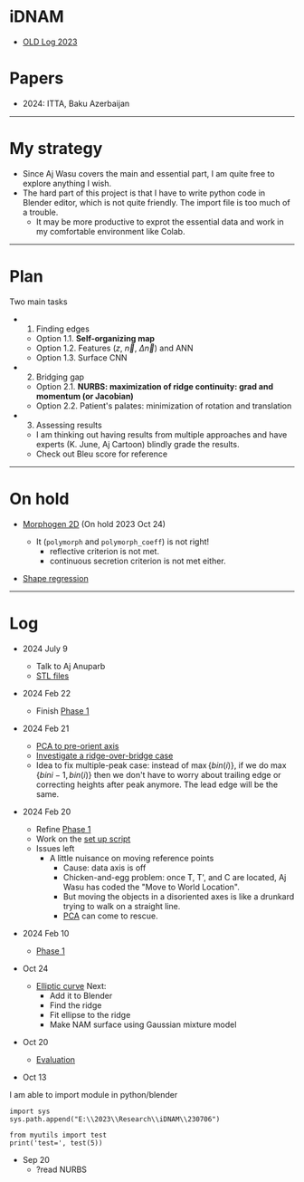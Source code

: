 # iDNAM

* [OLD Log 2023](https://github.com/tatpongkatanyukul/iDNAM/blob/main/OLDLog2023.md)

# Papers

* 2024: ITTA, Baku Azerbaijan

---
# My strategy
* Since Aj Wasu covers the main and essential part, I am quite free to explore anything I wish.
* The hard part of this project is that I have to write python code in Blender editor, which is not quite friendly. The import file is too much of a trouble.
  * It may be more productive to exprot the essential data and work in my comfortable environment like Colab.

---
# Plan
Two main tasks
* 1. Finding edges
  * Option 1.1. **Self-organizing map**
  * Option 1.2. Features ($z$, $\vec{n}$, $\Delta \vec{n}$) and ANN
  * Option 1.3. Surface CNN

* 2. Bridging gap
  * Option 2.1. **NURBS: maximization of ridge continuity: grad and momentum (or Jacobian)**
  * Option 2.2. Patient's palates: minimization of rotation and translation   
 
* 3. Assessing results
  * I am thinking out having results from multiple approaches and have experts (K. June, Aj Cartoon) blindly grade the results.
  * Check out Bleu score for reference
 
---
# On hold

* [Morphogen 2D](https://colab.research.google.com/drive/1mT8QNi-vt6rmBi1QrWxQwdN2B582q4tZ#scrollTo=C0mdgvfGO0cL) (On hold 2023 Oct 24)
  * It (```polymorph``` and ```polymorph_coeff```) is not right!
    * reflective criterion is not met.
    * continuous secretion criterion is not met either.

* [Shape regression](https://colab.research.google.com/drive/1shFRNxwB2SVL8DPYXnpWWhgsHPg0WOnZ#scrollTo=yhaNKMWV8lrd)

---
# Log

* 2024 July 9
  * Talk to Aj Anuparb
  * [STL files](https://drive.google.com/drive/u/0/folders/1RGY4oe1fq1-ljXw90aQ52reQOMHk6Bwv)

* 2024 Feb 22
  * Finish [Phase 1](https://github.com/tatpongkatanyukul/iDNAM/tree/main/Phase1)

* 2024 Feb 21
  * [PCA to pre-orient axis](https://colab.research.google.com/drive/10eDKV-de9gIJF0asBL6s9_T-2AJ6aq-n)
  * [Investigate a ridge-over-bridge case](https://github.com/tatpongkatanyukul/iDNAM/blob/main/Log/readme.md)
  * Idea to fix multiple-peak case: instead of $\max \{ bin(i) \}$, if we do $\max \{ bin{i-1}, bin(i) \}$ then we don't have to worry about trailing edge or correcting heights after peak anymore. The lead edge will be the same.

* 2024 Feb 20
  * Refine [Phase 1](https://github.com/tatpongkatanyukul/iDNAM/blob/main/Phase1/readme.md)
  * Work on the [set up script](https://github.com/tatpongkatanyukul/iDNAM/blob/main/Phase1/AutoSetupV1.py)
  * Issues left
    * A little nuisance on moving reference points
      * Cause: data axis is off
      * Chicken-and-egg problem: once T, T', and C are located, Aj Wasu has coded the "Move to World Location".
      * But moving the objects in a disoriented axes is like a drunkard trying to walk on a straight line.
      * [PCA](https://stackoverflow.com/questions/32569188/scipy-svd-vs-numpy-svd) can come to rescue.

* 2024 Feb 10
  * [Phase 1](https://drive.google.com/drive/folders/13EcyENB7C4cwWotuD_PyRjYlV1-YZG6h?usp=drive_link) 

* Oct 24
  * [Elliptic curve](https://colab.research.google.com/drive/1aP1Wb8wCztPs2EYsz0TKfGTFdNxUhtvR#scrollTo=uzLR4OOt1jFU)
    Next:
    * Add it to Blender
    * Find the ridge
    * Fit ellipse to the ridge
    * Make NAM surface using Gaussian mixture model 


* Oct 20
  * [Evaluation](https://github.com/tatpongkatanyukul/iDNAM/blob/main/evaluation/readme.md)

* Oct 13

I am able to import module in python/blender

```
import sys
sys.path.append("E:\\2023\\Research\\iDNAM\\230706")

from myutils import test
print('test=', test(5))
```

* Sep 20
  * ?read NURBS 
